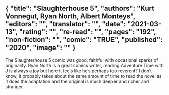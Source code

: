 {
 "title": "Slaughterhouse 5",
 "authors": "Kurt Vonnegut, Ryan North, Albert Monteys",
 "editors": "",
 "translator": "",
 "date": "2021-03-13",
 "rating": "",
 "re-read": "",
 "pages": "192",
 "non-fiction": "",
 "comic": "TRUE",
 "published": "2020",
 "image": ""
}
---

The Slaughterhouse 5 comic was good, faithful with occasional sparks of originality. Ryan North is a great comics writer, reading Adventure Time with _J_ is always a joy but here it feels like he’s perhaps too reverent? I don’t know, it probably takes about the same amount of time to read the novel as it does the adaptation and the original is much deeper and richer and stranger.
